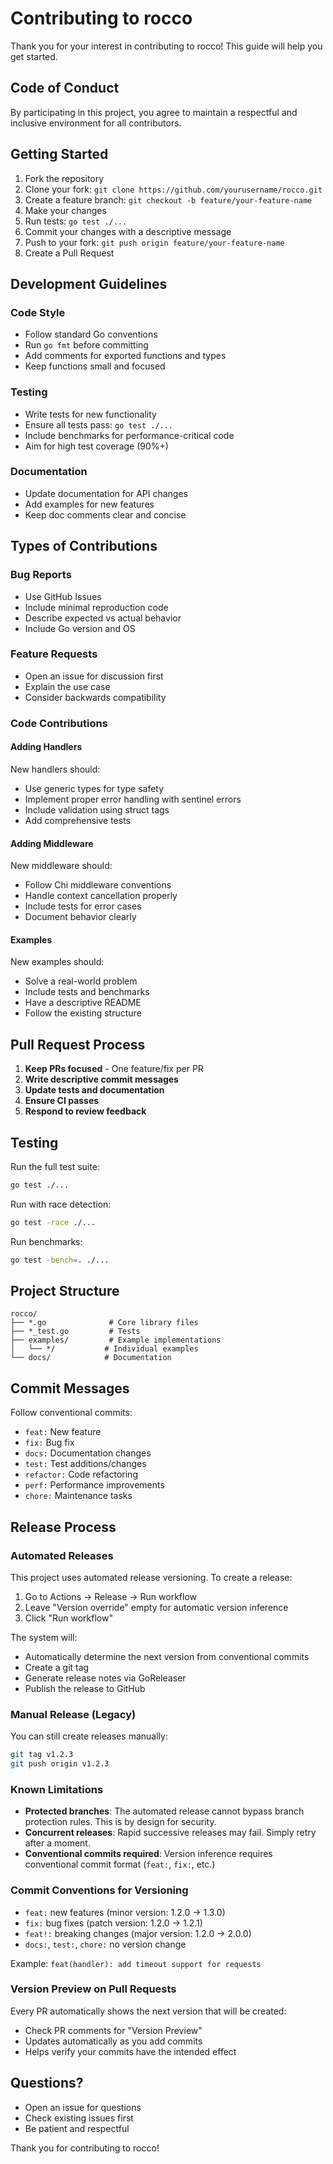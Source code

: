 # Contributing to rocco

Thank you for your interest in contributing to rocco! This guide will help you get started.

## Code of Conduct

By participating in this project, you agree to maintain a respectful and inclusive environment for all contributors.

## Getting Started

1. Fork the repository
2. Clone your fork: `git clone https://github.com/yourusername/rocco.git`
3. Create a feature branch: `git checkout -b feature/your-feature-name`
4. Make your changes
5. Run tests: `go test ./...`
6. Commit your changes with a descriptive message
7. Push to your fork: `git push origin feature/your-feature-name`
8. Create a Pull Request

## Development Guidelines

### Code Style

- Follow standard Go conventions
- Run `go fmt` before committing
- Add comments for exported functions and types
- Keep functions small and focused

### Testing

- Write tests for new functionality
- Ensure all tests pass: `go test ./...`
- Include benchmarks for performance-critical code
- Aim for high test coverage (90%+)

### Documentation

- Update documentation for API changes
- Add examples for new features
- Keep doc comments clear and concise

## Types of Contributions

### Bug Reports

- Use GitHub Issues
- Include minimal reproduction code
- Describe expected vs actual behavior
- Include Go version and OS

### Feature Requests

- Open an issue for discussion first
- Explain the use case
- Consider backwards compatibility

### Code Contributions

#### Adding Handlers

New handlers should:
- Use generic types for type safety
- Implement proper error handling with sentinel errors
- Include validation using struct tags
- Add comprehensive tests

#### Adding Middleware

New middleware should:
- Follow Chi middleware conventions
- Handle context cancellation properly
- Include tests for error cases
- Document behavior clearly

#### Examples

New examples should:
- Solve a real-world problem
- Include tests and benchmarks
- Have a descriptive README
- Follow the existing structure

## Pull Request Process

1. **Keep PRs focused** - One feature/fix per PR
2. **Write descriptive commit messages**
3. **Update tests and documentation**
4. **Ensure CI passes**
5. **Respond to review feedback**

## Testing

Run the full test suite:
```bash
go test ./...
```

Run with race detection:
```bash
go test -race ./...
```

Run benchmarks:
```bash
go test -bench=. ./...
```

## Project Structure

```
rocco/
├── *.go              # Core library files
├── *_test.go         # Tests
├── examples/         # Example implementations
│   └── */           # Individual examples
└── docs/            # Documentation
```

## Commit Messages

Follow conventional commits:
- `feat:` New feature
- `fix:` Bug fix
- `docs:` Documentation changes
- `test:` Test additions/changes
- `refactor:` Code refactoring
- `perf:` Performance improvements
- `chore:` Maintenance tasks

## Release Process

### Automated Releases

This project uses automated release versioning. To create a release:

1. Go to Actions → Release → Run workflow
2. Leave "Version override" empty for automatic version inference
3. Click "Run workflow"

The system will:
- Automatically determine the next version from conventional commits
- Create a git tag
- Generate release notes via GoReleaser
- Publish the release to GitHub

### Manual Release (Legacy)

You can still create releases manually:
```bash
git tag v1.2.3
git push origin v1.2.3
```

### Known Limitations

- **Protected branches**: The automated release cannot bypass branch protection rules. This is by design for security.
- **Concurrent releases**: Rapid successive releases may fail. Simply retry after a moment.
- **Conventional commits required**: Version inference requires conventional commit format (`feat:`, `fix:`, etc.)

### Commit Conventions for Versioning
- `feat:` new features (minor version: 1.2.0 → 1.3.0)
- `fix:` bug fixes (patch version: 1.2.0 → 1.2.1)
- `feat!:` breaking changes (major version: 1.2.0 → 2.0.0)
- `docs:`, `test:`, `chore:` no version change

Example: `feat(handler): add timeout support for requests`

### Version Preview on Pull Requests
Every PR automatically shows the next version that will be created:
- Check PR comments for "Version Preview"
- Updates automatically as you add commits
- Helps verify your commits have the intended effect

## Questions?

- Open an issue for questions
- Check existing issues first
- Be patient and respectful

Thank you for contributing to rocco!
